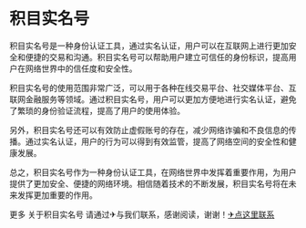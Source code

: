 # 积目实名号

积目实名号是一种身份认证工具，通过实名认证，用户可以在互联网上进行更加安全和便捷的交易和沟通。积目实名号可以帮助用户建立可信任的身份标识，提高用户在网络世界中的信任度和安全性。

积目实名号的使用范围非常广泛，可以用于各种在线交易平台、社交媒体平台、互联网金融服务等领域。通过积目实名号，用户可以更加方便地进行实名认证，避免了繁琐的身份验证流程，提高了用户的使用体验。

另外，积目实名号还可以有效防止虚假账号的存在，减少网络诈骗和不良信息的传播。通过实名认证，用户的行为可以得到有效监管，提高了网络空间的安全性和健康发展。

总之，积目实名号作为一种身份认证工具，在网络世界中发挥着重要作用，为用户提供了更加安全、便捷的网络环境。相信随着技术的不断发展，积目实名号将在未来发挥更加重要的作用。

更多 关于积目实名号 请通过✈与我们联系，感谢阅读，谢谢！[✈点这里联系](https://gg.k02.cc)